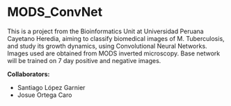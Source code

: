 # MODS_ConvNet
This is a project from the Bioinformatics Unit at Universidad Peruana Cayetano Heredia, aiming to classify biomedical images of M. Tuberculosis, and study its growth dynamics, using Convolutional Neural Networks.
Images used are obtained from MODS inverted microscopy. Base network will be trained on 7 day positive and negative images.

**Collaborators:**

 * Santiago López Garnier
 * Josue Ortega Caro 

